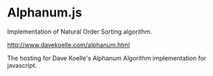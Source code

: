 # Alphanum.js

Implementation of Natural Order Sorting algorithm.

http://www.davekoelle.com/alphanum.html

The hosting for Dave Koelle's Alphanum Algorithm implementation for javascript.
